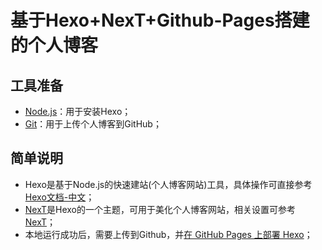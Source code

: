 # 基于Hexo+NexT+Github-Pages搭建的个人博客
## 工具准备
- [Node.js](https://nodejs.org/)：用于安装Hexo；
- [Git](https://git-scm.com/)：用于上传个人博客到GitHub；
## 简单说明
- Hexo是基于Node.js的快速建站(个人博客网站)工具，具体操作可直接参考[Hexo文档-中文](https://hexo.io/zh-cn/docs/)；
- [NexT](https://github.com/theme-next/hexo-theme-next)是Hexo的一个主题，可用于美化个人博客网站，相关设置可参考[NexT](https://github.com/iissnan/hexo-theme-next#next)；
- 本地运行成功后，需要上传到Github，并[在 GitHub Pages 上部署 Hexo](https://hexo.io/zh-cn/docs/github-pages)；